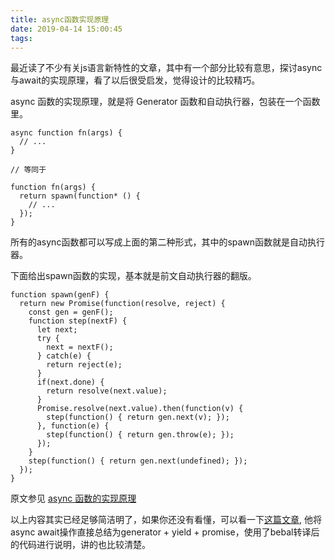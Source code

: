 ```yaml
---
title: async函数实现原理
date: 2019-04-14 15:00:45
tags:
---
```



最近读了不少有关js语言新特性的文章，其中有一个部分比较有意思，探讨async与await的实现原理，看了以后很受启发，觉得设计的比较精巧。

<!--more-->

async 函数的实现原理，就是将 Generator 函数和自动执行器，包装在一个函数里。
```
async function fn(args) {
  // ...
}

// 等同于

function fn(args) {
  return spawn(function* () {
    // ...
  });
}
```

所有的async函数都可以写成上面的第二种形式，其中的spawn函数就是自动执行器。

下面给出spawn函数的实现，基本就是前文自动执行器的翻版。
```
function spawn(genF) {
  return new Promise(function(resolve, reject) {
    const gen = genF();
    function step(nextF) {
      let next;
      try {
        next = nextF();
      } catch(e) {
        return reject(e);
      }
      if(next.done) {
        return resolve(next.value);
      }
      Promise.resolve(next.value).then(function(v) {
        step(function() { return gen.next(v); });
      }, function(e) {
        step(function() { return gen.throw(e); });
      });
    }
    step(function() { return gen.next(undefined); });
  });
}
```

原文参见 [async 函数的实现原理](http://es6.ruanyifeng.com/#docs/async#async-%E5%87%BD%E6%95%B0%E7%9A%84%E5%AE%9E%E7%8E%B0%E5%8E%9F%E7%90%86)

以上内容其实已经足够简洁明了，如果你还没有看懂，可以看一下[这篇文章](https://www.jianshu.com/p/862ab6d1a2f6), 他将async await操作直接总结为generator + yield + promise，使用了bebal转译后的代码进行说明，讲的也比较清楚。